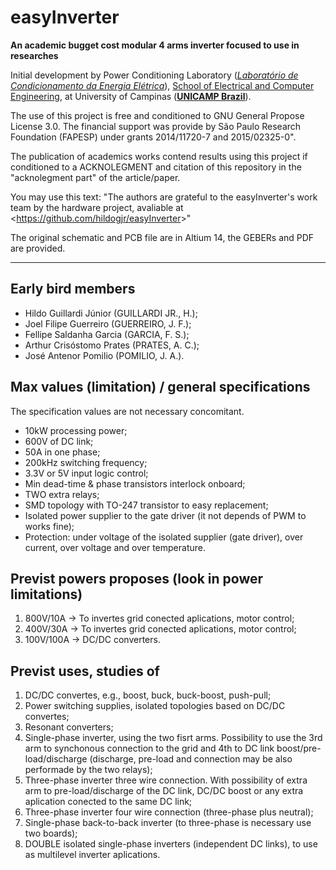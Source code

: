 # easyInverter
**An academic bugget cost modular 4 arms inverter focused to use in researches**

Initial development by Power Conditioning Laboratory (*[Laboratório de Condicionamento da Energia Elétrica](http://www.fee.unicamp.br/dse/antenor/lcee)*), [School of Electrical and Computer Engineering](http://www.fee.unicamp.br/?language=en), at University of Campinas ([**UNICAMP Brazil**](http://www.unicamp.br/unicamp/english)).

The use of this project is free and conditioned to GNU General Propose License 3.0. The financial support was provide by São Paulo Research Foundation (FAPESP) under grants 2014/11720-7 and 2015/02325-0".

The publication of academics works contend results using this project if conditioned to a ACKNOLEGMENT and citation of this repository in the "acknolegment part" of the article/paper.

You may use this text:
"The authors are grateful to the easyInverter's work team by the hardware project, avaliable at <<https://github.com/hildogjr/easyInverter>>"

The original schematic and PCB file are in Altium 14, the GEBERs and PDF are provided.

---

## Early bird members
- Hildo Guillardi Júnior (GUILLARDI JR., H.);
- Joel Filipe Guerreiro (GUERREIRO, J. F.);
- Fellipe Saldanha Garcia (GARCIA, F. S.);
- Arthur Crisóstomo Prates (PRATES, A. C.);
- José Antenor Pomilio (POMILIO, J. A.).

## Max values (limitation) / general specifications
The specification values are not necessary concomitant.

- 10kW processing power;
- 600V of DC link;
- 50A in one phase;
- 200kHz switching frequency;
- 3.3V or 5V input logic control;
- Min dead-time & phase transistors interlock onboard;
- TWO extra relays;
- SMD topology with TO-247 transistor to easy replacement;
- Isolated power supplier to the gate driver (it not depends of PWM to works fine);
- Protection: under voltage of the isolated supplier (gate driver), over current, over voltage and over temperature.

## Previst powers proposes (look in power limitations)
1. 800V/10A -> To invertes grid conected aplications, motor control;
2. 400V/30A -> To invertes grid conected aplications, motor control;
3. 100V/100A -> DC/DC converters.

## Previst uses, studies of
1. DC/DC convertes, e.g., boost, buck, buck-boost, push-pull;
2. Power switching supplies, isolated topologies based on DC/DC convertes;
3. Resonant converters;
4. Single-phase inverter, using the two fisrt arms. Possibility to use the 3rd arm to synchonous connection to the grid and 4th to DC link boost/pre-load/discharge (discharge, pre-load and connection may be also performade by the two relays);
5. Three-phase inverter three wire connection. With possibility of extra arm to pre-load/discharge of the DC link, DC/DC boost or any extra aplication conected to the same DC link;
6. Three-phase inverter four wire connection (three-phase plus neutral);
7. Single-phase back-to-back inverter (to three-phase is necessary use two boards);
8. DOUBLE isolated single-phase inverters (independent DC links), to use as multilevel inverter aplications.
